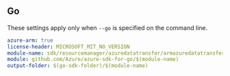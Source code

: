 ## Go

These settings apply only when `--go` is specified on the command line.

```yaml $(go) && $(track2)
azure-arm: true
license-header: MICROSOFT_MIT_NO_VERSION
module-name: sdk/resourcemanager/azuredatatransfer/armazuredatatransfer
module: github.com/Azure/azure-sdk-for-go/$(module-name)
output-folder: $(go-sdk-folder)/$(module-name)
```